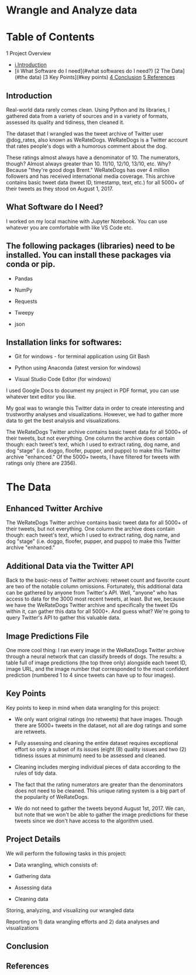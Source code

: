 # Wrangle and Analyze data

# Table of Contents

1 Project Overview
* [i.Introduction](#introduction)
* [ii What Software do I need](#what softwares do I need?)
[2 The Data](#the data)
[3 Key Points](#key points)
[4 Conclusion](#conclusion)
[5 References](#references)

## Introduction<a class="anchor" id="introduction"></a>
   
Real-world data rarely comes clean. Using Python and its libraries, I gathered data from a variety of sources and in a variety of formats, assessed its quality and tidiness, then cleaned it. 

The dataset that I wrangled was the tweet archive of Twitter user @dog_rates, also known as WeRateDogs. WeRateDogs is a Twitter account that rates people's dogs with a humorous comment about the dog. 

These ratings almost always have a denominator of 10. The numerators, though? Almost always greater than 10. 11/10, 12/10, 13/10, etc. Why? Because "they're good dogs Brent." WeRateDogs has over 4 million followers and has received international media coverage. This archive contains basic tweet data (tweet ID, timestamp, text, etc.) for all 5000+ of their tweets as they stood on August 1, 2017.

## What Software do I Need?<a class="anchor" id="what softwares do I need"></a>
 
I worked on my local machine with Jupyter Notebook. You can use whatever you are comfortable with like VS Code etc.

## The following packages (libraries) need to be installed. You can install these packages via conda or pip. 

* Pandas

* NumPy

* Requests

* Tweepy

* json

## Installation links for softwares:

* Git for windows - for terminal application using Git Bash

* Python using Anaconda (latest version for windows)

* Visual Studio Code Editor (for windows)

I used Google Docs to document my project in PDF format, you can use whatever text editor you like.

My goal was to wrangle this Twitter data in order to create interesting and trustworthy analyses and visualizations. However, we had to gather more data to get the best analysis and visualizations.

The WeRateDogs Twitter archive contains basic tweet data for all 5000+ of their tweets, but not everything. One column the archive does contain though: each tweet's text, which I used to extract rating, dog name, and dog "stage" (i.e. doggo, floofer, pupper, and puppo) to make this Twitter archive "enhanced." Of the 5000+ tweets, I have filtered for tweets with ratings only (there are 2356).

# The Data<a class="anchor" id="the data"></a>
 
## Enhanced Twitter Archive

The WeRateDogs Twitter archive contains basic tweet data for all 5000+ of their tweets, but not everything. One column the archive does contain though: each tweet's text, which I used to extract rating, dog name, and dog "stage" (i.e. doggo, floofer, pupper, and puppo) to make this Twitter archive "enhanced."

## Additional Data via the Twitter API

Back to the basic-ness of Twitter archives: retweet count and favorite count are two of the notable column omissions. Fortunately, this additional data can be gathered by anyone from Twitter's API. Well, "anyone" who has access to data for the 3000 most recent tweets, at least. But we, because we have the WeRateDogs Twitter archive and specifically the tweet IDs within it, can gather this data for all 5000+. And guess what? We're going to query Twitter's API to gather this valuable data.

## Image Predictions File

One more cool thing: I ran every image in the WeRateDogs Twitter archive through a neural network that can classify breeds of dogs. The results: a table full of image predictions (the top three only) alongside each tweet ID, image URL, and the image number that corresponded to the most confident prediction (numbered 1 to 4 since tweets can have up to four images).

## Key Points<a class="anchor" id="key points"></a>
   
Key points to keep in mind when data wrangling for this project:
* We only want original ratings (no retweets) that have images. Though there are 5000+ tweets in the dataset, not all are dog ratings and some are retweets.

* Fully assessing and cleaning the entire dataset requires exceptional effort so only a subset of its issues (eight (8) quality issues and two (2) tidiness issues at minimum) need to be assessed and cleaned.

* Cleaning includes merging individual pieces of data according to the rules of tidy data.

* The fact that the rating numerators are greater than the denominators does not need to be cleaned. This unique rating system is a big part of the popularity of WeRateDogs.

* We do not need to gather the tweets beyond August 1st, 2017. We can, but note that we won't be able to gather the image predictions for these tweets since we don't have access to the algorithm used.

## Project Details<a class="anchor" id="project details"></a>
  
We will perform the following tasks in this project:

* Data wrangling, which consists of:

* Gathering data

* Assessing data

* Cleaning data

Storing, analyzing, and visualizing our wrangled data

Reporting on 1) data wrangling efforts and 2) data analyses and visualizations

## Conclusion<a class="anchor" id="conclusion"></a>
   

## References<a class="anchor" id="references"></a>
  
